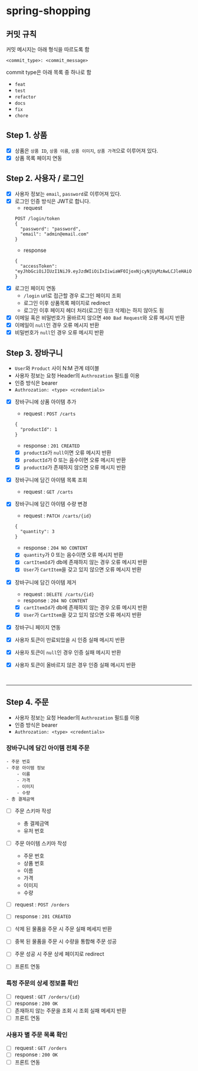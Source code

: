 # spring-shopping

## 커밋 규칙

커밋 메시지는 아래 형식을 따르도록 함

```shell
<commit_type>: <commit_message>
```

commit type은 아래 목록 중 하나로 함

- `feat`
- `test`
- `refactor`
- `docs`
- `fix`
- `chore`

## Step 1. 상품

- [x] 상품은 `상품 ID`, `상품 이름`, `상품 이미지`, `상품 가격`으로 이루어져 있다.
- [x] 상품 목록 페이지 연동

## Step 2. 사용자 / 로그인

- [x] 사용자 정보는 `email`, `password`로 이루어져 있다.
- [x] 로그인 인증 방식은 JWT로 합니다.
    - request
  ```
  POST /login/token
  {
    "password": "password",
    "email": "admin@email.com"
  }
  ```
    - response
  ```
  {
    "accessToken": "eyJhbGciOiJIUzI1NiJ9.eyJzdWIiOiIxIiwiaWF0IjoxNjcyNjUyMzAwLCJleHAiOjE2NzI2NTU5MDAsInJvbGVzIjpbIlJPTEVfQURNSU4iLCJST0xFX0FETUlOIl19.uaUXk5GkqB6QE_qlZisk3RZ3fL74zDADqbJl6LoLkSc"
  }
  ```
- [x] 로그인 페이지 연동
    - `/login` url로 접근할 경우 로그인 페이지 조회
    - 로그인 이후 상품목록 페이지로 redirect
    - 로그인 이후 페이지 헤더 처리(로그인 링크 삭제)는 하지 않아도 됨
- [x] 이메일 혹은 비밀번호가 올바르지 않으면 `400 Bad Request`와 오류 메시지 반환
- [x] 이메일이 `null`인 경우 오류 메시지 반환
- [x] 비밀번호가 `null`인 경우 오류 메시지 반환

## Step 3. 장바구니

- `User`와 `Product` 사이 N:M 관계 테이블
- 사용자 정보는 요청 Header의 `Authrozation` 필드를 이용
- 인증 방식은 bearer
- `Authrozation: <type> <credentials>`

- [x] 장바구니에 상품 아이템 추가
    - request : `POST /carts`
  ```
  {
    "productId": 1
  }
  ```
    - response : `201 CREATED`
    - [x] `productId`가 `null`이면 오류 메시지 반환
    - [x] `productId`가 0 또는 음수이면 오류 메시지 반환
    - [x] `productId`가 존재하지 않으면 오류 메시지 반환

- [x] 장바구니에 담긴 아이템 목록 조회
    - request : `GET /carts`

- [x] 장바구니에 담긴 아이템 수량 변경
    - request : `PATCH /carts/{id}`
  ```
  {
    "quantity": 3
  }
  ```
    - response : `204 NO CONTENT`
    - [x] `quantity`가 0 또는 음수이면 오류 메시지 반환
    - [x] `cartItemId`가 db에 존재하지 않는 경우 오류 메시지 반환
    - [x] `User`가 `CartItem`을 갖고 있지 않으면 오류 메시지 반환

- [x] 장바구니에 담긴 아이템 제거
    - request : `DELETE /carts/{id}`
    - response : `204 NO CONTENT`
    - [x] `cartItemId`가 db에 존재하지 않는 경우 오류 메시지 반환
    - [x] `User`가 `CartItem`을 갖고 있지 않으면 오류 메시지 반환

- [x] 장바구니 페이지 연동
- [x] 사용자 토큰이 만료되었을 시 인증 실패 메시지 반환
- [x] 사용자 토큰이 `null`인 경우 인증 실패 메시지 반환
- [x] 사용자 토큰이 올바르지 않은 경우 인증 실패 메시지 반환

<br/>

---

## Step 4. 주문

- 사용자 정보는 요청 Header의 `Authrozation` 필드를 이용
- 인증 방식은 bearer
- `Authrozation: <type> <credentials>`

### 장바구니에 담긴 아이템 전체 주문

```
- 주문 번호
- 주문 아이템 정보
    - 이름
    - 가격
    - 이미지
    - 수량
- 총 결제금액
```

- [ ] 주문 스키마 작성
    - 총 결제금액
    - 유저 번호
- [ ] 주문 아이템 스키마 작성
    - 주문 번호
    - 상품 번호
    - 이름
    - 가격
    - 이미지
    - 수량

- [ ] request : `POST /orders`
- [ ] response : `201 CREATED`
- [ ] 삭제 된 물품을 주문 시 주문 실패 메세지 반환
- [ ] 중복 된 물품을 주문 시 수량을 통합해 주문 성공
- [ ] 주문 성공 시 주문 상세 페이지로 redirect
- [ ] 프론트 연동

### 특정 주문의 상세 정보를 확인

- [ ] request : `GET /orders/{id}`
- [ ] response : `200 OK`
- [ ] 존재하지 않는 주문을 조회 시 조회 실패 메세지 반환
- [ ] 프론트 연동

### 사용자 별 주문 목록 확인

- [ ] request : `GET /orders`
- [ ] response : `200 OK`
- [ ] 프론트 연동
